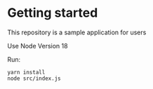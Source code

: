 # Getting started

This repository is a sample application for users 

Use Node Version 18

Run: 

```
yarn install
node src/index.js
```
